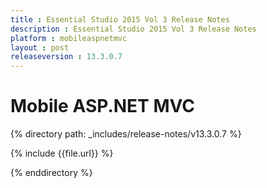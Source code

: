 ```yaml
---
title : Essential Studio 2015 Vol 3 Release Notes
description : Essential Studio 2015 Vol 3 Release Notes
platform : mobileaspnetmvc
layout : post
releaseversion : 13.3.0.7
---
```


# Mobile ASP.NET MVC


{% directory path: _includes/release-notes/v13.3.0.7 %}


{% include {{file.url}} %}

{% enddirectory %}